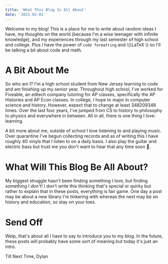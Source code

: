 ```yaml
---
title: 'What This Blog Is All About'
date: '2021-02-01'
---
```


Welcome to my blog! This is a place for me to write about random ideas I have, my thoughts on the world (because I'm a wise teenager with infinite knowledge), and my experiences through my last semester of high school and college. Plus I have the power of `code formatting` and \\(\LaTeX \\) so I'll be talking a bit about code and math. 

# A Bit About Me
So who am I? I'm a high school student from New Jersey learning to code and am finishing up my senior year. Throughout high school, I've worked for Fiveable, an edtech company tutoring for AP classes, specifically the AP Histories and AP Econ classes. In college, I hope to major in computer science and history. However, expect that to change at least 348209348 times. Over the last four years, I've jumped from CS to history to philosophy to physics and everywhere in between. All in all, there is one thing I love: learning.

A bit more about me, outside of school I love listening to and playing music. Over quarantine I've begun collecting records and as of writing this I have roughly 40 vinyls that I listen to on a daily basis. I also play the guitar and electric bass but trust me you don't want to hear that any time soon 😬. 

# What Will This Blog Be All About?
My biggest struggle hasn't been finding something I love, but finding something I _don't_! I don't write this thinking that's special or quirky but rather to explain that in these posts, everything is fair game. One day a post may be about a new library I'm tinkering with whereas the next may be on history and education, so stay on your toes.

# Send Off
Welp, that's about all I have to say to introduce you to my blog. In the future, these posts will probably have some sort of meaning but today it's just an intro.

Till Next Time,
Dylan